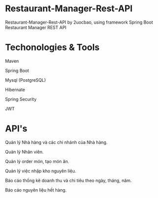 # Restaurant-Manager-Rest-API
 Restaurant-Manager-Rest-API by 2uocbao, using framework Spring Boot
Restaurant Manager REST API
# Techonologies & Tools

Maven

Spring Boot

Mysql (PostgreSQL)

Hibernate

Spring Security

JWT

# API's

Quản lý Nhà hàng và các chi nhánh của Nhà hàng.

Quản lý Nhân viên.

Quản lý order món, tạo món ăn.

Quản lý việc nhập kho nguyên liệu.

Báo cáo thống kê doanh thu và chi tiêu theo ngày, tháng, năm. 

Báo cáo nguyên liệu hết hàng.
